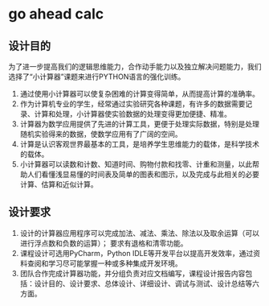 # go ahead calc

## 设计目的
为了进一步提高我们的逻辑思维能力，合作动手能力以及独立解决问题能力，我们选择了“小计算器”课题来进行PYTHON语言的强化训练。

1. 通过使用小计算器可以使复杂困难的计算变得简单，从而提高计算的准确率。
2. 作为计算机专业的学生，经常通过实验研究各种课题，有许多的数据需要记录、计算和处理，小计算器使实验数据的处理变得更加便捷、精准。
3. 计算器为数学应用提供了先进的计算工具，更便于处理实际数据，特别是处理随机实验得来的数据，使数学应用有了广阔的空间。
4. 计算是认识客观世界最基本的工具，是培养学生思维能力的载体，是科学技术的载体。
5. 小计算器可以读数和计数、知道时间、购物付款和找零、计重和测量，以此帮助人们看懂浅显易懂的时间表及简单的图表和图示，以及完成与此相关的必要计算、估算和近似计算。

## 设计要求
1. 设计的计算器应用程序可以完成加法、减法、乘法、除法以及取余运算（可以进行浮点数和负数的运算）； 要求有退格和清零功能。
2. 课程设计可选用PyCharm，Python IDLE等开发平台以提高开发效率，通过资料查阅和学习尽可能掌握一种或多种集成开发环境。
3. 团队合作完成计算器功能，并分组负责对应文档编写，课程设计报告内容包括：设计目的、设计要求、总体设计、详细设计、调试与测试、设计总结等六方面。


